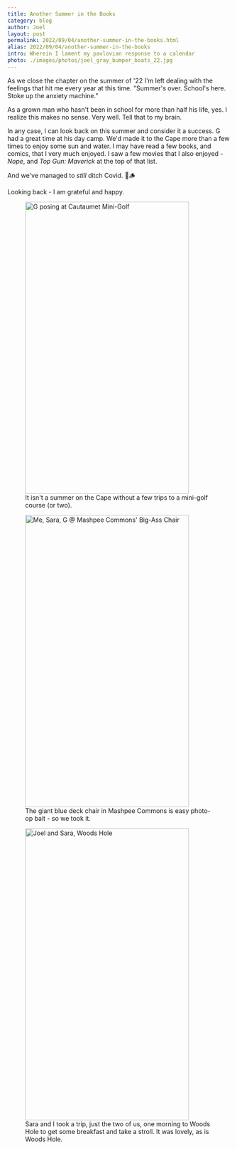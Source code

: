```yaml
---
title: Another Summer in the Books
category: blog
author: Joel
layout: post
permalink: 2022/09/04/another-summer-in-the-books.html
alias: 2022/09/04/another-summer-in-the-books
intro: Wherein I lament my pavlovian response to a calendar
photo: ./images/photos/joel_gray_bumper_boats_22.jpg
---
```


As we close the chapter on the summer of '22 I'm left dealing with the feelings
that hit me every year at this time. "Summer's over. School's here. Stoke up the
anxiety machine."

As a grown man who hasn't been in school for more than half his life, yes. I
realize this makes no sense. Very well. Tell that to my brain.

In any case, I can look back on this summer and consider it a success. G had a
great time at his day camp. We'd made it to the Cape more than a few times to
enjoy some sun and water. I may have read a few books, and comics, that I very
much enjoyed. I saw a few movies that I also enjoyed - _Nope_, and _Top Gun: Maverick_
at the top of that list.

And we've managed to _still_ ditch Covid. 🤜🪵

Looking back - I am grateful and happy.

<figure class="photo-with-caption">
  <picture>
    <!--[if IE 9]><video style="display: none;"><![endif]-->
    <source srcset="{% imgproxy_url path: "/images/photos/gray_22.jpg", resizing_type: 'fill', width: 1344, format: 'avif' %}" type="image/avif" media="(min-width: 413px)" />
    <source srcset="{% imgproxy_url path: "/images/photos/gray_22.jpg", resizing_type: 'fill', width: 1344, format: 'webp' %}" type="image/webp" media="(min-width: 413px)" />
    <source srcset="{% imgproxy_url path: "/images/photos/gray_22.jpg", resizing_type: 'fill', width: 738, format: 'avif' %}" type="image/avif" media="(max-width: 412px)" />
    <source srcset="{% imgproxy_url path: "/images/photos/gray_22.jpg", resizing_type: 'fill', width: 738, format: 'webp' %}" type="image/webp" media="(max-width: 412px)" />
    <!--[if IE 9]></video><![endif]-->
    <img src="{% imgproxy_url path: "/images/photos/gray_22.jpg", resizing_type: 'fill', width: 738 %}"
         decoding="async"
         alt="G posing at Cautaumet Mini-Golf"
         width="369"
         height="656" />
  </picture>

  <figcaption>
    It isn't a summer on the Cape without a few trips to a mini-golf course (or two).
  </figcaption>
</figure>

<figure class="photo-with-caption">
  <picture>
    <!--[if IE 9]><video style="display: none;"><![endif]-->
    <source srcset="{% imgproxy_url path: "/images/photos/joel_sara_gray_22.jpg", resizing_type: 'fill', width: 1344, format: 'avif' %}" type="image/avif" media="(min-width: 413px)" />
    <source srcset="{% imgproxy_url path: "/images/photos/joel_sara_gray_22.jpg", resizing_type: 'fill', width: 1344, format: 'webp' %}" type="image/webp" media="(min-width: 413px)" />
    <source srcset="{% imgproxy_url path: "/images/photos/joel_sara_gray_22.jpg", resizing_type: 'fill', width: 738, format: 'avif' %}" type="image/avif" media="(max-width: 412px)" />
    <source srcset="{% imgproxy_url path: "/images/photos/joel_sara_gray_22.jpg", resizing_type: 'fill', width: 738, format: 'webp' %}" type="image/webp" media="(max-width: 412px)" />
    <!--[if IE 9]></video><![endif]-->
    <img src="{% imgproxy_url path: "/images/photos/joel_sara_gray_22.jpg", resizing_type: 'fill', width: 738 %}"
      decoding="async"
      alt="Me, Sara, G @ Mashpee Commons' Big-Ass Chair"
      width="369"
      height="656" />
  </picture>

  <figcaption>
    The giant blue deck chair in Mashpee Commons is easy photo-op bait - so we took it.
  </figcaption>
</figure>

<figure class="photo-with-caption">
  <picture>
    <!--[if IE 9]><video style="display: none;"><![endif]-->
    <source srcset="{% imgproxy_url path: "/images/photos/joel_sara_22.jpg", resizing_type: 'fill', width: 1344, format: 'avif' %}" type="image/avif" media="(min-width: 413px)" />
    <source srcset="{% imgproxy_url path: "/images/photos/joel_sara_22.jpg", resizing_type: 'fill', width: 1344, format: 'webp' %}" type="image/webp" media="(min-width: 413px)" />
    <source srcset="{% imgproxy_url path: "/images/photos/joel_sara_22.jpg", resizing_type: 'fill', width: 738, format: 'avif' %}" type="image/avif" media="(max-width: 413px)" />
    <source srcset="{% imgproxy_url path: "/images/photos/joel_sara_22.jpg", resizing_type: 'fill', width: 738, format: 'webp' %}" type="image/webp" media="(max-width: 413px)" />
    <!--[if IE 9]></video><![endif]-->
    <img src="{% imgproxy_url path: "/images/photos/joel_sara_22.jpg", resizing_type: 'fill', width: 738 %}"
      decoding="async"
      alt="Joel and Sara, Woods Hole"
      width="369"
      height="656" />
  </picture>

  <figcaption>
    Sara and I took a trip, just the two of us, one morning to Woods Hole to get some breakfast and take a stroll. It was lovely, as is Woods Hole.
  </figcaption>
</figure>
